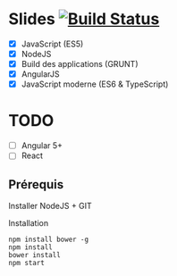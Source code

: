 # Slides [![Build Status](https://travis-ci.org/david-talabard/Presentations.svg?branch=master)](https://travis-ci.org/david-talabard/Presentations)

  * [x] JavaScript (ES5)
  * [x] NodeJS
  * [x] Build des applications (GRUNT)
  * [x] AngularJS
  * [x] JavaScript moderne (ES6 & TypeScript)
  
# TODO
  * [ ] Angular 5+
  * [ ] React

## Prérequis
Installer NodeJS + GIT 

Installation
```
npm install bower -g
npm install 
bower install
npm start
```
